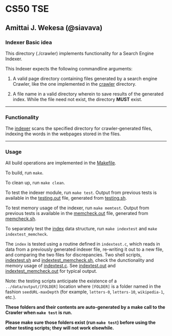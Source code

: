 # CS50 TSE

## Amittai J. Wekesa (@siavava)

### Indexer Basic idea

This directory (./crawler) implements functionality for a Search Engine Indexer.

This Indexer expects the following commandline arguments:

1. A valid page directory containing files generated by a search engine Crawler, like the one implemented in the [crawler](../crawler) directory.

2. A file name in a valid directory wherein to save results of the generated index. While the file need not exist, the directory **MUST** exist.

***

### Functionality

The [indexer](./indexer.c) scans the specified directory for crawler-generated files, indexing the words in the webpages stored in the files.

***

### Usage

All build operations are implemented in the [Makefile](./Makefile).

To build, run `make`.

To clean up, run `make clean`.

To test the indexer module, run `make test`. Output from previous tests is available in the [testing.out](./testing.out) file, generated from [testing.sh](./testing.sh).

To test memory usage of the indexer, run `make memtest`. Output from previous tests is available in the [memcheck.out](./memcheck.out) file, generated from [memcheck.sh](./memcheck.sh).

To separately test the [index](../common/index.h) data structure, run `make indextest` and `make indextest_memcheck`.

The `index` is tested using a routine defined in `indextest.c`, which reads in data from a previously generated indexer file, re-writing it out to a new file, and comparing the two files for discrepancies.
Two shell scripts, [indextest.sh](./indextest.sh) and [indextest_memcheck.sh](./indextest_memcheck.sh), check the dunctionality and memory usage of [indextest.c](./indextest.c). See [indextest.out](./indextest.out) and [indextest_memcheck.out](./indextest_memcheck.out) for typical output.

Note: the testing scripts anticipate the existence of a `../data/output/[FOLDER]` location where `[FOLDER]` is a folder named in the fashion `seedURL-maxDepth` (for example, `letters-0`, `letters-10`, `wikipedia-1`, etc.).

**These folders and their contents are auto-generated by a make call to the Crawler when `make test` is run.**

**Please make sure those folders exist (run `make test`) before using the other testing scripts; they will not work elsewhile.**
